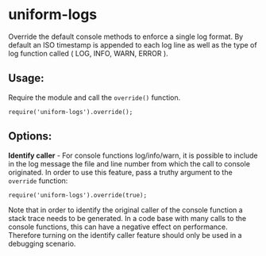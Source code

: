 # uniform-logs

Override the default console methods to enforce a single log format.
By default an ISO timestamp is appended to each log line as well as the type
of log function called ( LOG, INFO, WARN, ERROR ).

## Usage:

Require the module and call the `override()` function.

    require('uniform-logs').override();

## Options:

**Identify caller** - For console functions log/info/warn, it is possible to include in the log message
the file and line number from which the call to console originated. In order to use this feature, pass
a truthy argument to the `override` function:

    require('uniform-logs').override(true);

Note that in order to identify the original caller of the console function a stack trace needs to be
generated. In a code base with many calls to the console functions, this can have a negative effect on
performance. Therefore turning on the identify caller feature should only be used in a debugging scenario.
